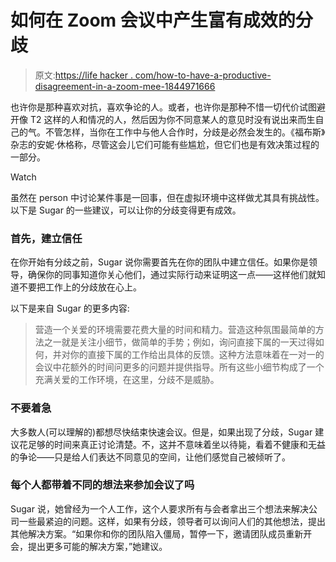 # 如何在 Zoom 会议中产生富有成效的分歧

> 原文:[https://life hacker . com/how-to-have-a-productive-disagreement-in-a-zoom-mee-1844971666](https://lifehacker.com/how-to-have-a-productive-disagreement-during-a-zoom-mee-1844971666)

也许你是那种喜欢对抗，喜欢争论的人。或者，也许你是那种不惜一切代价试图避开像 T2 这样的人和情况的人，然后因为你不同意某人的意见时没有说出来而生自己的气。不管怎样，当你在工作中与他人合作时，分歧是必然会发生的。《福布斯》杂志的安妮·休格称，尽管这会儿它们可能有些尴尬，但它们也是有效决策过程的一部分。

Watch

虽然在 person 中讨论某件事是一回事，但在虚拟环境中这样做尤其具有挑战性。以下是 Sugar 的一些建议，可以让你的分歧变得更有成效。

### 首先，建立信任

在你开始有分歧之前，Sugar 说你需要首先在你的团队中建立信任。如果你是领导，确保你的同事知道你关心他们，通过实际行动来证明这一点——这样他们就知道不要把工作上的分歧放在心上。

以下是来自 Sugar 的更多内容:

> 营造一个关爱的环境需要花费大量的时间和精力。营造这种氛围最简单的方法之一就是关注小细节，做简单的手势；例如，询问直接下属的一天过得如何，并对你的直接下属的工作给出具体的反馈。这种方法意味着在一对一的会议中花额外的时间问更多的问题并提供指导。所有这些小细节构成了一个充满关爱的工作环境，在这里，分歧不是威胁。

### 不要着急

大多数人(可以理解的)都想尽快结束快速会议。但是，如果出现了分歧，Sugar 建议花足够的时间来真正讨论清楚。不，这并不意味着坐以待毙，看着不健康和无益的争论——只是给人们表达不同意见的空间，让他们感觉自己被倾听了。

### 每个人都带着不同的想法来参加会议了吗

Sugar 说，她曾经为一个人工作，这个人要求所有与会者拿出三个想法来解决公司一些最紧迫的问题。这样，如果有分歧，领导者可以询问人们的其他想法，提出其他解决方案。“如果你和你的团队陷入僵局，暂停一下，邀请团队成员重新开会，提出更多可能的解决方案，”她建议。